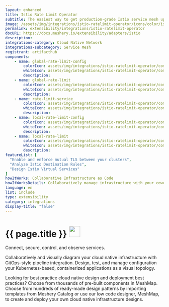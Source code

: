 ```yaml
---
layout: enhanced
title: Istio Rate Limit Operator
subtitle: The easiest way to get production-grade Istio service mesh up and running
image: /assets/img/integrations/istio-ratelimit-operator/icons/color/istio-ratelimit-operator-color.svg
permalink: extensibility/integrations/istio-ratelimit-operator
docURL: https://docs.meshery.io/extensibility/adapters/istio
description: 
integrations-category: Cloud Native Network
integrations-subcategory: Service Mesh
registrant: artifacthub
components: 
	- name: global-rate-limit-config
		colorIcon: assets/img/integrations/istio-ratelimit-operator/components/global-rate-limit-config/icons/color/global-rate-limit-config-color.svg
		whiteIcon: assets/img/integrations/istio-ratelimit-operator/components/global-rate-limit-config/icons/white/global-rate-limit-config-white.svg
		description: 
	- name: global-rate-limit
		colorIcon: assets/img/integrations/istio-ratelimit-operator/components/global-rate-limit/icons/color/global-rate-limit-color.svg
		whiteIcon: assets/img/integrations/istio-ratelimit-operator/components/global-rate-limit/icons/white/global-rate-limit-white.svg
		description: 
	- name: rate-limit-service
		colorIcon: assets/img/integrations/istio-ratelimit-operator/components/rate-limit-service/icons/color/rate-limit-service-color.svg
		whiteIcon: assets/img/integrations/istio-ratelimit-operator/components/rate-limit-service/icons/white/rate-limit-service-white.svg
		description: 
	- name: local-rate-limit-config
		colorIcon: assets/img/integrations/istio-ratelimit-operator/components/local-rate-limit-config/icons/color/local-rate-limit-config-color.svg
		whiteIcon: assets/img/integrations/istio-ratelimit-operator/components/local-rate-limit-config/icons/white/local-rate-limit-config-white.svg
		description: 
	- name: local-rate-limit
		colorIcon: assets/img/integrations/istio-ratelimit-operator/components/local-rate-limit/icons/color/local-rate-limit-color.svg
		whiteIcon: assets/img/integrations/istio-ratelimit-operator/components/local-rate-limit/icons/white/local-rate-limit-white.svg
		description: 
featureList: [
  "Enable and enforce mutual TLS between your clusters",
  "Analyze Istio Destination Rules",
  "Design Istio Virtual Services"
]
howItWorks: Collaborative Infrastructure as Code
howItWorksDetails: Collaboratively manage infrastructure with your coworkers synchronously sharing the same designs.
language: en
list: include
type: extensibility
category: integrations
display-title: "false"
---
```

<h1>{{ page.title }} <img src="{{ page.image }}" style="width: 35px; height: 35px;" /></h1>

<p>
Connect, secure, control, and observe services.
</p>
<p>
    Collaboratively and visually diagram your cloud native infrastructure with GitOps-style pipeline integration. Design, test, and manage configuration your Kubernetes-based, containerized applications as a visual topology.
</p>
<p>
    Looking for best practice cloud native design and deployment best practices? Choose from thousands of pre-built components in MeshMap. Choose from hundreds of ready-made design patterns by importing templates from Meshery Catalog or use our low code designer, MeshMap, to create and deploy your own cloud native infrastructure designs.
</p>
